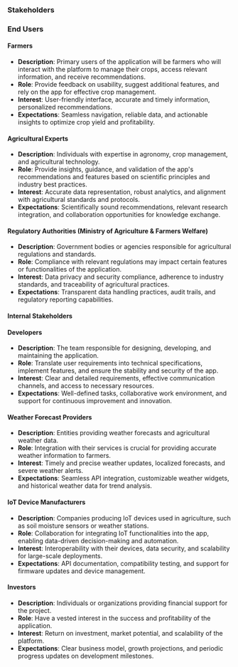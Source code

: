 ### Stakeholders

### End Users
#### Farmers
- **Description**: Primary users of the application will be farmers who will interact with the platform to manage their crops, access relevant information, and receive recommendations.
- **Role**: Provide feedback on usability, suggest additional features, and rely on the app for effective crop management.
- **Interest**: User-friendly interface, accurate and timely information, personalized recommendations.
- **Expectations**: Seamless navigation, reliable data, and actionable insights to optimize crop yield and profitability.

#### Agricultural Experts
- **Description**: Individuals with expertise in agronomy, crop management, and agricultural technology.
- **Role**: Provide insights, guidance, and validation of the app's recommendations and features based on scientific principles and industry best practices.
- **Interest**: Accurate data representation, robust analytics, and alignment with agricultural standards and protocols.
- **Expectations**: Scientifically sound recommendations, relevant research integration, and collaboration opportunities for knowledge exchange.

#### Regulatory Authorities (Ministry of Agriculture & Farmers Welfare)
- **Description**: Government bodies or agencies responsible for agricultural regulations and standards.
- **Role**: Compliance with relevant regulations may impact certain features or functionalities of the application.
- **Interest**: Data privacy and security compliance, adherence to industry standards, and traceability of agricultural practices.
- **Expectations**: Transparent data handling practices, audit trails, and regulatory reporting capabilities.

#### Internal Stakeholders
#### Developers
- **Description**: The team responsible for designing, developing, and maintaining the application.
- **Role**: Translate user requirements into technical specifications, implement features, and ensure the stability and security of the app.
- **Interest**: Clear and detailed requirements, effective communication channels, and access to necessary resources.
- **Expectations**: Well-defined tasks, collaborative work environment, and support for continuous improvement and innovation.

#### Weather Forecast Providers
- **Description**: Entities providing weather forecasts and agricultural weather data.
- **Role**: Integration with their services is crucial for providing accurate weather information to farmers.
- **Interest**: Timely and precise weather updates, localized forecasts, and severe weather alerts.
- **Expectations**: Seamless API integration, customizable weather widgets, and historical weather data for trend analysis.

#### IoT Device Manufacturers
- **Description**: Companies producing IoT devices used in agriculture, such as soil moisture sensors or weather stations.
- **Role**: Collaboration for integrating IoT functionalities into the app, enabling data-driven decision-making and automation.
- **Interest**: Interoperability with their devices, data security, and scalability for large-scale deployments.
- **Expectations**: API documentation, compatibility testing, and support for firmware updates and device management.

#### Investors
- **Description**: Individuals or organizations providing financial support for the project.
- **Role**: Have a vested interest in the success and profitability of the application.
- **Interest**: Return on investment, market potential, and scalability of the platform.
- **Expectations**: Clear business model, growth projections, and periodic progress updates on development milestones.

